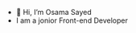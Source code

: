 - 👋 Hi, I’m Osama Sayed
- I am a jonior Front-end Developer

<!---
osamaworkout/osamaworkout is a ✨ special ✨ repository because its `README.md` (this file) appears on your GitHub profile.
You can click the Preview link to take a look at your changes.
--->
